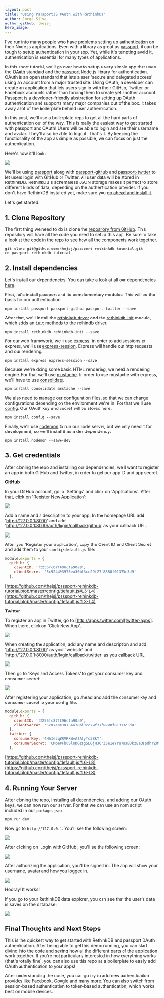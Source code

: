 ```yaml
---
layout: post
title: "Using PassportJS OAuth with RethinkDB"
author: Jorge Silva
author_github: thejsj
hero_image:
---
```


I've run into many people who have problems setting up authentication on their
Node.js applications. Even with a library as great as [passport][passport], it
can be tough to setup authentication in your app. Yet, while it's tempting avoid
 it, authentication is essential for many types of applications.

In this short tutorial, we'll go over how to setup a very simple app that uses
the [OAuth][oauth] standard and the [passport][passport] Node.js library for
authentication. OAuth is an open standard that lets a user 'secure and delegated
access' using an account from a major trusted site. Using OAuth, a developer can
create an application that lets users sign in with their GitHub, Twitter, or
Facebook accounts rather than forcing them to create yet another account.
Passport is a developer-friendly abstraction for setting up OAuth authentication
and supports many major companies out of the box. It takes away a lot of the
boilerplate behind user authentication.

In this post, we'll use a boilerplate repo to get all the hard parts of
authentication out of the way. This is really the easiest way to get started
with passport and OAuth! Users will be able to login and see their username and
avatar. They'll also be able to logout. That's it. By keeping the functionality
of the app as simple as possible, we can focus on just the authentication.

<!--more-->

Here's how it'll look:

![](/assets/images/posts/2015-06-16-oauth-1.png)

We'll be using [passport][npm-passport] along with [passport-github][p-github]
and [passport-twitter][p-twitter] to let users login with GitHub or Twitter.
All user data will be stored in RethinkDB. RethinkDB's schemaless JSON storage
makes it perfect to store different kinds of data, depending on the
authentication provider. If you don't have RethinkDB installed yet, make sure
you [go ahead and install it][install-rethinkdb].

Let's get started.

##  1. Clone Repository

The first thing we need to do is clone the [repository from GitHub][tutorial-repo].
This repository will have all the code you need to setup this app. Be sure to
take a look at the code in the repo to see how all the components work together.

```
git clone git@github.com:thejsj/passport-rethinkdb-tutorial.git
cd passport-rethinkdb-tutorial
```

## 2. Install dependencies

Let's install our dependencies. You can take a look at all our dependencies
[here][tutorial-repo-deps].

First, let's install passport and its complementary modules. This will be the
basis for our authentication.

```
npm install passport passport-github passport-twitter --save
```

After that, we'll install the [rethinkdb driver][rethinkdb-driver] and the
[rethinkdb-init] module, which adds an `init` methods to the rethindb driver.

```
npm install rethinkdb rehtinkdb-init --save
```

For our web framework, we'll use [express][express]. In order to add sessions to
 express, we'll use [express-session][express-session]. Express will handle our
 http requests and our rendering.

```
npm install express express-session --save
```

Because we're doing some basic HTML rendering, we need a rendering engine. For
that we'll use [mustache][mustache]. In order to use mustache with express,
we'll have to use [consolidate][consolidate].

```
npm install consolidate mustache --save
```

We also need to manage our configuration files, so that we can change
configurations depending on the environment we're in. For that we'll use
[config][config]. Our OAuth key and secret will be stored here.

```
npm install config --save
```

Finally, we'll use [nodemon][nodemon] to run our node server, but we only need
it for development, so we'll install it as a dev dependency:

```
npm install nodemon --save-dev
```

## 3. Get credentials

After cloning the repo and installing our dependencies, we'll want to register
an app in both GitHub and Twitter, in order to get our app ID and app secret.

**GitHub**

In your GitHub account, go to 'Settings' and click on 'Applications'. After
that, click on 'Register New Application':

![](/assets/images/posts/2015-06-16-oauth-2-github.png)

Add a name and a description to your app. In the homepage URL add
'http://127.0.0.1:8000' and add
'http://127.0.0.1:8000/auth/login/callback/github' as your callback URL.

![](/assets/images/posts/2015-06-16-oauth-3-github.png)

After you 'Register your application', copy the Client ID and Client Secret and
add them to your `config/default.js` file:

```javascript
module.exports = {
  github: {
    clientID: 'f2255fc87f896cfa90a9',
    clientSecret: '5c924493975ea30bf3cc29f27f8880f01373c3d9'
  },
```

[https://github.com/thejsj/passport-rethinkdb-tutorial/blob/master/config/default.js#L3-L4](https://github.com/thejsj/passport-rethinkdb-tutorial/blob/master/config/default.js#L3-L4)

**Twitter**

To register an app in Twitter, go to [http://apps.twitter.com][twitter-apps]. When there, click on 'Click New App'.

![](/assets/images/posts/2015-06-16-oauth-4-twitter.png)

When creating the application, add any name and description and add
'http://127.0.0.1:8000' as your 'website' and
'http://127.0.0.1:8000/auth/login/callback/twitter' as you callback URL.

![](/assets/images/posts/2015-06-16-oauth-5-twitter.png)

Then go to 'Keys and Access Tokens' to get your consumer key and consumer
secret:

![](/assets/images/posts/2015-06-16-oauth-6-twitter.png)

After registering your application, go ahead and add the consumer key and
consumer secret to your config file.

```javascript
module.exports = {
  github: {
    clientID: 'f2255fc87f896cfa90a9',
    clientSecret: '5c924493975ea30bf3cc29f27f8880f01373c3d9'
  },
  twitter: {
    consumerKey: '4HAIezqWRVRkWvAfAfyTc3BkY',
    consumerSecret: 'CMoeUFbuSlKDGzsgSLGjHJGrZSe1eYru7usB0kzEa3spdhrZRY'
  },
```

[https://github.com/thejsj/passport-rethinkdb-tutorial/blob/master/config/default.js#L6-L8](https://github.com/thejsj/passport-rethinkdb-tutorial/blob/master/config/default.js#L6-L8)

## 4. Running Your Server

After cloning the repo, installing all dependencies, and adding our OAuth keys,
we can now run our server. For that we can use an npm script included in our
`package.json`.

```
npm run dev
```

Now go to `http://127.0.0.1`. You'll see the following screen:

![](/assets/images/posts/2015-06-16-oauth-7-server.png)

After clicking on 'Login with GitHub', you'll se the following screen:

![](/assets/images/posts/2015-06-16-oauth-8-server.png)

After authorizing the application, you'll be signed in. The app will show your
username, avatar and how you logged in.

![](/assets/images/posts/2015-06-16-oauth-9-server.png)

Hooray! It works!

If you go to your RethinkDB data explorer, you can see that the user's data is
saved on the database:

![](/assets/images/posts/2015-06-16-oauth-10-server.png)

## Final Thoughts and Next Steps

This is the quickest way to get started with RethinkDB and passport OAuth
authentication. After being able to get this demo running, you can start diving
into the code and seeing how all the different parts of the application work
together. If you're not particularly interested in how everything works (that's
totally fine), you can also use this repo as a boilerplate to easily add OAuth
authentication to your apps!

After understanding the code, you can go try to add new authentication provides
like Facebook, Google and [many more][passport-auth-providers]. You can also
switch from session-based authentication to token-based authentication, which
works best on mobile devices.

[config]: https://www.npmjs.com/package/config
[consolidate]: https://www.npmjs.com/package/consolidate
[express-session]: https://www.npmjs.com/package/express-session
[express]: https://www.npmjs.com/package/express
[install-rethinkdb]: http://rethinkdb.com/docs/install/
[mustache]: https://www.npmjs.com/package/mustache
[nodemon]: https://www.npmjs.com/package/nodemon
[npm-passport]: https://www.npmjs.com/package/passport
[oauth]: http://en.wikipedia.org/wiki/OAuth
[passport-auth-providers]: http://passportjs.org/guide/providers/
[p-github]: https://github.com/jaredhanson/passport-github
[p-twitter]: https://github.com/jaredhanson/passport-twitter
[passport]: http://passportjs.org/
[rethinkdb-driver]: (https://www.npmjs.com/package/rethinkdb)
[rethinkdb-init]: https://www.npmjs.com/package/rethinkdb-init
[tutorial-repo-deps]: https://github.com/thejsj/passport-rethinkdb-tutorial
[tutorial-repo]: https://github.com/thejsj/passport-rethinkdb-tutorial
[twitter-apps]: http://apps.twitter.com
